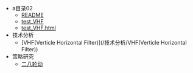 - a目录02 
    - [README](/a目录02/README)
    - [test_VHF](/a目录02/test_VHF)
    - [test_VHF.html
](/a目录02/test_VHF.html
)
- 技术分析 
    - [VHF(Verticle Horizontal Filter)](/技术分析/VHF(Verticle Horizontal Filter))
- 策略研究 
    - [二八轮动](/策略研究/二八轮动)
